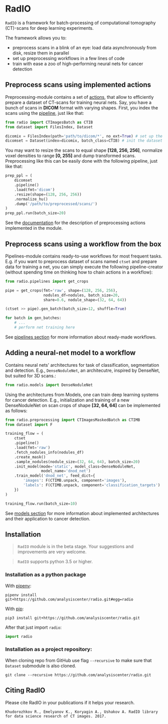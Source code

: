 # RadIO

`RadIO` is a framework for batch-processing of computational
tomography (CT)-scans for deep learning experiments.

The framework allows you to:
- preprocess scans in a blink of an eye: load data asynchronously from disk, resize them in parallel
- set up preprocessing workflows in a few lines of code
- train with ease a zoo of high-performing neural nets for cancer detection

## Preprocess scans using implemented actions
Preprocessing-module contains a set of [actions](https://github.com/analysiscenter/dataset), that allow to efficiently prepare a dataset of CT-scans for training neural nets.
Say, you have a bunch of scans in **DICOM** format with varying shapes.
First, you index the scans using the [pipeline](https://analysiscenter.github.io/dataset/intro/pipeline.html), just like that:
```python
from radio import CTImagesBatch as CTIB
from dataset import FilesIndex, Dataset

dicomix = FilesIndex(path='path/to/dicom/*', no_ext=True) # set up the index
dicomset = Dataset(index=dicomix, batch_class=CTIB) # init the dataset of dicom files
```
You may want to resize the scans to equal shape **[128, 256, 256]**,
normalize voxel densities to range **[0, 255]** and dump transformed
scans. Preprocessing like this can be easily done with the following
pipeline, just like that:

```python
prep_ppl = (
    dicomset
    .pipeline()
    .load(fmt='dicom')
    .resize(shape=(128, 256, 256))
    .normalize_hu()
    .dump('/path/to/preprocessed/scans/')
)
prep_ppl.run(batch_size=20)
```

See the [documentation](https://analysiscenter.github.io/radio/intro/preprocessing.html) for the description of
preprocessing actions implemented in the module.

## Preprocess scans using a workflow from the box
Pipelines-module contains ready-to-use workflows for most frequent tasks.
E.g. if you want to preprocess dataset of scans named ``ctset`` and
prepare data for training a net, you can simply execute the following
pipeline-creator (without spending time on thinking how to chain actions in
a workflow):

```python
from radio.pipelines import get_crops

pipe = get_crops(fmt='raw', shape=(128, 256, 256),
                 nodules_df=nodules, batch_size=20,
                 share=0.6, nodule_shape=(32, 64, 64))

(ctset >> pipe).gen_batch(batch_size=12, shuffle=True)

for batch in gen_batches:
    # ...
    # perform net training here
```
See [pipelines section](https://analysiscenter.github.io/radio/intro/pipelines.html) for more information about
ready-made workflows.

## Adding a neural-net model to a workflow
Contains neural nets' architectures for task of classification,
segmentation and detection. E.g., ``DenseNoduleNet``, an architecutre,
inspired by DenseNet, but suited for 3D scans.:
```python
from radio.models import DenseNoduleNet
```

Using the architectures from Models, one can train deep learning systems
for cancer detection. E.g., initialization and training of a new DenseNoduleNet
on scan crops of shape **[32, 64, 64]** can be implemented as follows:
```python
from radio.preprocessing import CTImagesMaskedBatch as CTIMB
from dataset import F

training_flow = (
    ctset
    .pipeline()
    .load(fmt='raw')
    .fetch_nodules_info(nodules_df)
    .create_mask()
    .sample_nodules(nodule_size=(32, 64, 64), batch_size=20)
    .init_model(mode='static', model_class=DenseNoduleNet,
                model_name='dnod_net')
    .train_model('dnod_net', feed_dict={
        'images': F(CTIMB.unpack, component='images'),
        'labels': F(CTIMB.unpack, component='classification_targets')
    })
)

training_flow.run(batch_size=10)

```
See [models section](https://analysiscenter.github.io/radio/intro/models.html) for more information about implemented architectures and their application to cancer detection.

## Installation

> `RadIO` module is in the beta stage. Your suggestions and improvements are very welcome.

> `RadIO` supports python 3.5 or higher.


### Installation as a python package

With [pipenv](https://docs.pipenv.org/):

    pipenv install git+https://github.com/analysiscenter/radio.git#egg=radio

With [pip](https://pip.pypa.io/en/stable/):

    pip3 install git+https://github.com/analysiscenter/radio.git

After that just import `radio`:
```python
import radio
```


### Installation as a project repository:

When cloning repo from GitHub use flag ``--recursive`` to make sure that ``Dataset`` submodule is also cloned.

    git clone --recursive https://github.com/analysiscenter/radio.git


## Citing RadIO

Please cite RadIO in your publications if it helps your research.

    Khudorozhkov R., Emelyanov K., Koryagin A., Ushakov A. RadIO library for data science research of CT images. 2017.
